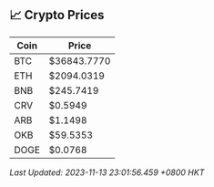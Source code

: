 ## 📈 Crypto Prices

| Coin | Price |
| ---- | ----- |
| BTC | $36843.7770 |
| ETH | $2094.0319 |
| BNB | $245.7419 |
| CRV | $0.5949 |
| ARB | $1.1498 |
| OKB | $59.5353 |
| DOGE | $0.0768 |

_Last Updated: 2023-11-13 23:01:56.459 +0800 HKT_